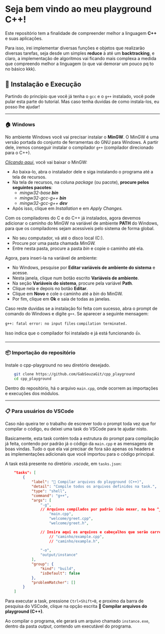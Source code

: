 
# Seja bem vindo ao meu playground C++!

Este repositório tem a finalidade de compreender melhor a linguagem **C++** e suas aplicações.

Para isso, irei implementar diversas funções e objetos que realizarão diversas tarefas, seja desde um simples **reduce** à até um **backtracking**, e claro, a implementação de algoritmos vai ficando mais complexa a medida que compreendo melhor a linguagem (o que vai demorar um pouco pq to no básico kkk).

## 🔌 Instalação e Execução
Partindo do principio que você já tenha o `gcc` e o `g++` instalado, você pode pular esta parte do tutorial. Mas caso tenha duvidas de como instala-los, eu posso lhe ajudar!

---

### 🏠 Windows
No ambiente Windows você vai precisar instalar o **MinGW**. O MinGW é uma versão portada do conjunto de ferramentas do GNU para Windows. A partir dele, iremos conseguir instalar o compilador `g++` (compilador direcionado para o C++).

[*Clicando aqui*](https://sourceforge.net/projects/mingw/files/), você vai baixar o MinGW:

- Ao baixa-lo, abra o instalador dele e siga instalando o programa até a tela de recursos.
- Na tela de recursos, na coluna *package* (ou pacote), **procure pelos seguintes pacotes**:
    - *mingw32-base **bin***
    - *mingw32-gcc-g++ **bin***
    - *mingw32-gcc-g++ **dev***
- Após isso, clique em *Installation* e em *Apply Changes.*

Com os compiladores do C e do C++ já instalados, agora devemos adicionar o caminho do MinGW na variável de ambiente **PATH** do Windows, para que os compiladores sejam acessíveis pelo sistema de forma global. 

- No seu computador, vá até o disco local (C:).
- Procure por uma pasta chamada *MinGW.* 
- Entre nesta pasta, procure a pasta *bin* e copie o caminho até ela.

Agora, para inseri-la na variável de ambiente:

- No Windows, pesquise por **Editar variáveis de ambiente do sistema** e acesse.
- Nesta janela, clique num botão escrito **Variáveis de ambiente**.
- Na seção **Variáveis do sistema**, procure pela variável **Path**.
- Clique nela e depois no botão **Editar**.
- Clique em **Novo** e cole o caminho até a *bin* do MinGW.
- Por fim, clique em **Ok** e saia de todas as janelas.

Caso reste duvidas se a instalação foi feita com sucesso, abra o prompt de comando do Windows e digite `g++`. Se aparecer a seguinte mensagem:

`g++: fatal error: no input files`
`compilation terminated.`

Isso indica que o compilador foi instalado e já está funcionando 👍.

---

### 📦 Importação do repositório
Instale o cpp-playground no seu diretório desejado.

```bash
    git clone https://github.com/GabSouzaGit/cpp_playground
    cd cpp_playground
```

Dentro do repositório, há o arquivo `main.cpp`, onde ocorrem as importações e execuções dos módulos.

---

### 📋 Para usuários do VSCode

Caso não queira ter o trabalho de escrever todo o prompt toda vez que for compilar o código, eu deixei uma task do VSCode para te ajudar nisto.

Basicamente, esta task contém toda a estrutura do prompt para compilação já feita, contendo por padrão já o código da `main.cpp` e as mensagens de boas vindas. Tudo o que ela vai precisar de fora são apenas os headers e as implementações adicionais que você importou para o código principal.

A task está presente no diretório *.vscode*, em `tasks.json`:

```json
    "tasks": [
        {
            "label": "🔄 Compilar arquivos do playground (C++)",
            "detail": "Compile todos os arquivos definidos na task.",
            "type": "shell",
            "command": "g++",
            "args": [
                "-g",
                // Arquivos compilados por padrão (não mexer, na boa ^_-)
                    "main.cpp",
                    "welcome/greet.cpp",
                    "welcome/greet.h",

                // Insira aqui os arquivos e cabeçalhos que serão carregados pelo arquivo main.cpp
                    // "caminho/example.cpp",
                    // "caminho/example.h",
                
                "-o",
                "output/instance"
            ],
            "group": {
                "kind": "build",
                "isDefault": false
            },
            "problemMatcher": []
        }
    ]
```

Para executar a task, pressione `Ctrl+Shift+B`, e proximo da barra de pesquisa do VSCode, clique na opção escrita **🔄 Compilar arquivos do playground (C++)**.

Ao compilar o programa, ele gerará um arquivo chamado `instance.exe`, dentro da pasta *output*, contendo um executável do programa.  


    